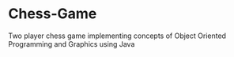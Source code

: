 # Chess-Game
Two player chess game implementing concepts of Object Oriented Programming and Graphics using Java
